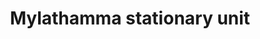 ---
title: "Mylathamma stationary unit"
url: /kollam/mylathamma-stationary-unit/
shop: Schreibwaren
---